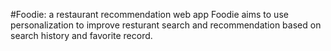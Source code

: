 #Foodie: a restaurant recommendation web app                  Foodie aims to use personalization to improve resturant search and recommendation based on search history and favorite record.
